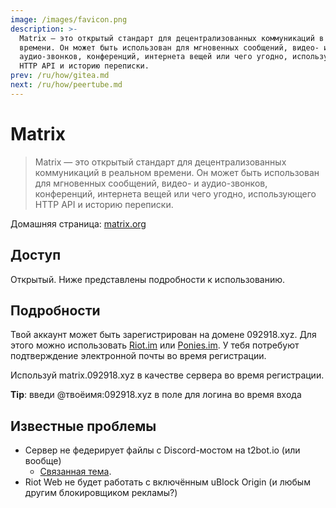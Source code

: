 ```yaml
---
image: /images/favicon.png
description: >-
  Matrix — это открытый стандарт для децентрализованных коммуникаций в реальном
  времени. Он может быть использован для мгновенных сообщений, видео- и
  аудио-звонков, конференций, интернета вещей или чего угодно, использующего
  HTTP API и историю переписки.
prev: /ru/how/gitea.md
next: /ru/how/peertube.md
---
```


# Matrix

> Matrix — это открытый стандарт для децентрализованных коммуникаций в реальном времени. Он может быть использован для мгновенных сообщений, видео- и аудио-звонков, конференций, интернета вещей или чего угодно, использующего HTTP API и историю переписки.

Домашняя страница: [matrix.org](https://matrix.org)

## Доступ

Открытый. Ниже представлены подробности к использованию.

## Подробности

Твой аккаунт может быть зарегистрирован на домене 092918.xyz. Для этого можно использовать [Riot.im](https://riot.im/develop) или [Ponies.im](https://ponies.im/_matrix/client/develop). У тебя потребуют подтверждение электронной почты во время регистрации.

Используй matrix.092918.xyz в качестве сервера во время регистрации.

**Tip**: введи @твоёимя:092918.xyz в поле для логина во время входа

## Известные проблемы

- Сервер не федерирует файлы с Discord-мостом на t2bot.io (или вообще)
  - [Связанная тема](https://github.com/turt2live/matrix-media-repo/issues/195).
- Riot Web не будет работать с включённым uBlock Origin (и любым другим блокировщиком рекламы?)
